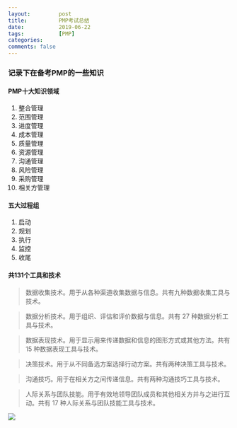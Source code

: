 ```yaml
---
layout:         post
title:          PMP考试总结
date:           2019-06-22
tags:           [PMP]
categories:
comments: false
---
```


### 记录下在备考PMP的一些知识

#### PMP十大知识领域
1. 整合管理
2. 范围管理
3. 进度管理
4. 成本管理
5. 质量管理
6. 资源管理
7. 沟通管理
8. 风险管理
9. 采购管理
10. 相关方管理

#### 五大过程组
1. 启动
2. 规划
3. 执行
4. 监控
5. 收尾

#### 共131个工具和技术
> 数据收集技术。用于从各种渠道收集数据与信息。共有九种数据收集工具与技术。
> 数据分析技术。用于组织、评估和评价数据与信息。共有 27 种数据分析工具与技术。
> 数据表现技术。用于显示用来传递数据和信息的图形方式或其他方法。共有 15 种数据表现工具与技术。
> 决策技术。用于从不同备选方案选择行动方案。共有两种决策工具与技术。> 沟通技巧。用于在相关方之间传递信息。共有两种沟通技巧工具与技术。
> 人际关系与团队技能。用于有效地领导团队成员和其他相关方并与之进行互动。共有 17 种人际关系与团队技能工具与技术。![](https://i.bmp.ovh/imgs/2019/07/93c0798878114870.jpg)